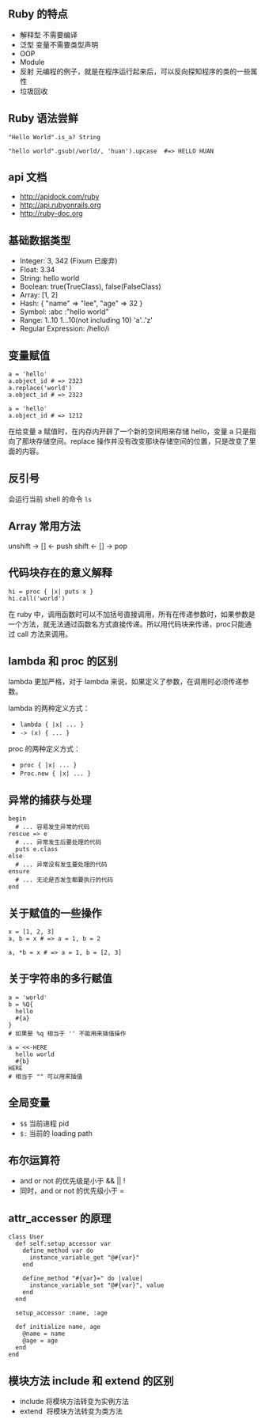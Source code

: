 ## Ruby 的特点

- 解释型 不需要编译
- 泛型 变量不需要类型声明
- OOP 
- Module 
- 反射 元编程的例子，就是在程序运行起来后，可以反向探知程序的类的一些属性
- 垃圾回收

## Ruby 语法尝鲜

```
"Hello World".is_a? String

"hello world".gsub(/world/, 'huan').upcase  #=> HELLO HUAN
```

## api 文档

- http://apidock.com/ruby
- http://api.rubyonrails.org
- http://ruby-doc.org

## 基础数据类型

- Integer: 3, 342  (Fixum 已废弃)
- Float: 3.34
- String: hello world
- Boolean: true(TrueClass), false(FalseClass)
- Array: [1, 2]
- Hash: { "name" => "lee", "age" => 32 }
- Symbol: :abc :"hello world"
- Range: 1..10 1...10(not including 10) 'a'..'z'
- Regular Expression: /hello/i

## 变量赋值

```
a = 'hello'
a.object_id # => 2323
a.replace('world')
a.object_id # => 2323

a = 'hello'
a.object_id # => 1212
```

在给变量 a 赋值时，在内存内开辟了一个新的空间用来存储 hello，变量 a 只是指向了那块存储空间。replace 操作并没有改变那块存储空间的位置，只是改变了里面的内容。

## 反引号

会运行当前 shell 的命令 `ls`

## Array 常用方法

unshift -> [] <- push
shift   <- [] -> pop

## 代码块存在的意义解释

```
hi = proc { |x| puts x }
hi.call('world')
```

在 ruby 中，调用函数时可以不加括号直接调用，所有在传递参数时，如果参数是一个方法，就无法通过函数名方式直接传递。所以用代码块来传递，proc只能通过 call 方法来调用。

## lambda 和 proc 的区别

lambda 更加严格，对于 lambda 来说，如果定义了参数，在调用时必须传递参数。

lambda 的两种定义方式：
- `lambda { |x| ... }`
- `-> (x) { ... }`

proc 的两种定义方式：
- `proc { |x| ... }`
- `Proc.new { |x| ... }`

## 异常的捕获与处理

```
begin
  # ... 容易发生异常的代码
rescue => e
  # ... 异常发生后要处理的代码
  puts e.class
else
  # ... 异常没有发生要处理的代码
ensure
  # ... 无论是否发生都要执行的代码
end
```

## 关于赋值的一些操作

```
x = [1, 2, 3]
a, b = x # => a = 1, b = 2

a, *b = x # => a = 1, b = [2, 3]
```

## 关于字符串的多行赋值

```
a = 'world'
b = %Q{
  hello
  #{a}
}
# 如果是 %q 相当于 '' 不能用来插值操作

a = <<-HERE
  hello world
  #{b}
HERE
# 相当于 "" 可以用来插值
```

## 全局变量

- `$$` 当前进程 pid
- `$:` 当前的 loading path

## 布尔运算符

- and or not 的优先级是小于 && || !
- 同时，and or not 的优先级小于 =

## attr_accesser 的原理

```
class User
  def self.setup_accessor var
    define_method var do
      instance_variable_get "@#{var}"
    end
    
    define_method "#{var}=" do |value|
      instance_variable_set "@#{var}", value
    end
  end
  
  setup_accessor :name, :age
  
  def initialize name, age
    @name = name
    @age = age
  end
end
```

## 模块方法 include 和 extend 的区别

- include 将模块方法转变为实例方法
- extend  将模块方法转变为类方法
